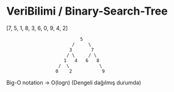 # VeriBilimi / Binary-Search-Tree 

[7, 5, 1, 8, 3, 6, 0, 9, 4, 2]


                               5
                            /     \
                           3       7
                          / \     / \
                         1   4   6   8
                       /  \           \
                      0    2           9
                      
Big-O notation ->  O(logn)    (Dengeli dağılmış durumda)         
